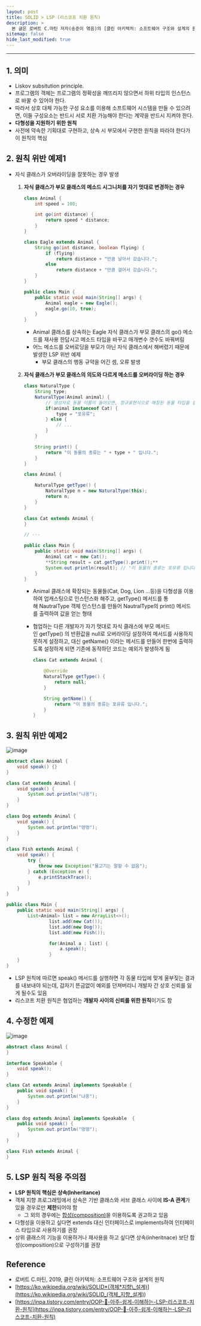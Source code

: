 ```yaml
---
layout: post
title: SOLID > LSP (리스코프 치환 원칙)
description: >
  본 글은 로버트 C.마틴 저자(송준이 엮음)의 [클린 아키텍처: 소프트웨어 구조와 설계의 원칙] 도서를 참고하였습니다.
sitemap: false
hide_last_modified: true
---
```


---

## 1. 의미

- Liskov subsitution principle.
- 프로그램의 객체는 프로그램의 정확성을 깨뜨리지 않으면서 하위 타입의 인스턴스로 바꿀 수 있어야 한다.
- 따라서 상호 대체 가능한 구성 요소를 이용해 소프트웨어 시스템을 만들 수 있으려면, 이들 구성요소는 반드시 서로 치환 가능해야 한다는 계약을 반드시 지켜야 한다.
- **다형성을 지원하기 위한 원칙**
- 사전에 약속한 기획대로 구현하고, 상속 시 부모에서 구현한 원칙을 따라야 한다가 이 원칙의 핵심

## 2. 원칙 위반 예제1

- 자식 클래스가 오버라이딩을 잘못하는 경우 발생

  1. **자식 클래스가 부모 클래스의 메소드 시그니처를 자기 멋대로 변경하는 경우**

     ```java
     class Animal {
         int speed = 100;

         int go(int distance) {
             return speed * distance;
         }
     }

     class Eagle extends Animal {
         String go(int distance, boolean flying) {
             if (flying)
                 return distance + "만큼 날아서 갔습니다.";
             else
                 return distance + "만큼 걸어서 갔습니다.";
         }
     }

     public class Main {
         public static void main(String[] args) {
             Animal eagle = new Eagle();
             eagle.go(10, true);
         }
     }
     ```

     - Animal 클래스를 상속하는 Eagle 자식 클래스가 부모 클래스의 go() 메소드를 재사용 한답시고 메소드 타입을 바꾸고 매개변수 갯수도 바꿔버림
     - 어느 메소드를 오버로딩을 부모가 아닌 자식 클래스에서 해버렸기 때문에 발생한 LSP 위반 예제
       - 부모 클래스의 행동 규약을 어긴 셈, 오류 발생

  2. **자식 클래스가 부모 클래스의 의도와 다르게 메소드를 오버라이딩 하는 경우**

     ```java
     class NaturalType {
         String type;
         NaturalType(Animal animal) {
             // 생성자로 동물 이름이 들어오면, 정규표현식으로 매칭된 동물 타입을 설정한다.
             if(animal instanceof Cat) {
                 type = "포유류";
             } else {
                 // ...
             }
         }

         String print() {
             return "이 동물의 종류는 " + type + " 입니다.";
         }
     }

     class Animal {

         NaturalType getType() {
             NaturalType n = new NaturalType(this);
             return n;
         }
     }

     class Cat extends Animal {
     }

     // ---

     public class Main {
         public static void main(String[] args) {
             Animal cat = new Cat();
             **String result = cat.getType().print();**
             System.out.println(result); // "이 동물의 종류는 포유류 입니다."
         }
     }
     ```

     - Animal 클래스에 확장되는 동물들(Cat, Dog, Lion ...등)을 다형성을 이용하여 업캐스팅으로 인스턴스화 해주고, getType() 메서드를 통해 NautralType 객체 인스턴스를 만들어 NautralType의 print() 메서드를 출력하여 값을 얻는 형태
     - 협업하는 다른 개발자가 자기 멋대로 자식 클래스에 부모 메서드인 getType() 의 반환값을 null로 오버라이딩 설정하여 메서드를 사용하지 못하게 설정하고, 대신 getName() 이라는 메서드를 만들어 한번에 출력하도록 설정하게 되면 기존에 동작하던 코드는 예외가 발생하게 됨

       ```java
       class Cat extends Animal {

           @Override
           NaturalType getType() {
               return null;
           }

           String getName() {
               return "이 동물의 종류는 포유류 입니다.";
           }
       }
       ```

## 3. 원칙 위반 예제2

![image](https://user-images.githubusercontent.com/68031450/231516439-4bf3b62e-f329-474a-84c5-4a32d759d0bb.png)

```java
abstract class Animal {
    void speak() {}
}

class Cat extends Animal {
    void speak() {
        System.out.println("냐옹");
    }
}

class Dog extends Animal {
    void speak() {
        System.out.println("멍멍");
    }
}

class Fish extends Animal {
    void speak() {
        try {
            throw new Exception("물고기는 말할 수 없음");
        } catch (Exception e) {
            e.printStackTrace();
        }
    }
}

public class Main {
    public static void main(String[] args) {
        List<Animal> list = new ArrayList<>();
				list.add(new Cat());
				list.add(new Dog());
				list.add(new Fish());

				for(Animal a : list) {
				    a.speak();
				}
    }
}
```

- LSP 원칙에 따르면 speak() 메서드를 실행하면 각 동물 타입에 맞게 울부짖는 결과를 내보내야 되는데, 갑자기 뜬금없이 예외를 던져버리니 개발자 간 상호 신뢰를 잃게 될수도 있음
- 리스코프 치환 원칙은 협업하는 **개발자 사이의 신뢰를 위한 원칙**이기도 함

## 4. 수정한 예제

![image](https://user-images.githubusercontent.com/68031450/231516497-72603dc0-d4a2-4bb0-bda6-f41d557f0e68.png)

```java
abstract class Animal {
}

interface Speakable {
    void speak();
}

class Cat extends Animal implements Speakable {
    public void speak() {
        System.out.println("냐옹");
    }
}

class dog extends Animal implements Speakable  {
    public void speak() {
        System.out.println("멍멍");
    }
}

class Fish extends Animal {
}
```

## 5. LSP 원칙 적용 주의점

- **LSP 원칙의 핵심은 상속(Inheritance)**
- 객체 지향 프로그래밍에서 상속은 기반 클래스와 서브 클래스 사이에 **IS-A 관계**가 있을 경우로만 **제한**되어야 함
  - 그 외의 경우에는 [합성(composition)](https://inpa.tistory.com/entry/OOP-%F0%9F%92%A0-%EA%B0%9D%EC%B2%B4-%EC%A7%80%ED%96%A5%EC%9D%98-%EC%83%81%EC%86%8D-%EB%AC%B8%EC%A0%9C%EC%A0%90%EA%B3%BC-%ED%95%A9%EC%84%B1Composition-%EC%9D%B4%ED%95%B4%ED%95%98%EA%B8%B0#%ED%95%A9%EC%84%B1_composition_%EC%9D%B4%EB%9E%80)을 이용하도록 권고하고 있음
- 다형성을 이용하고 싶다면 extends 대신 인터페이스로 implements하여 인터페이스 타입으로 사용하기를 권장
- 상위 클래스의 기능을 이용하거나 재사용을 하고 싶다면 상속(inheritnace) 보단 합성(composition)으로 구성하기를 권장

## Reference

- 로버트 C.마틴, 2019, 클린 아키텍처: 소프트웨어 구조와 설계의 원칙
- [https://ko.wikipedia.org/wiki/SOLID*(객체*지향\_설계)](<https://ko.wikipedia.org/wiki/SOLID_(객체_지향_설계)>)
- [https://inpa.tistory.com/entry/OOP-💠-아주-쉽게-이해하는-LSP-리스코프-치환-원칙](https://inpa.tistory.com/entry/OOP-💠-아주-쉽게-이해하는-LSP-리스코프-치환-원칙)
